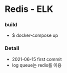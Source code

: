 # Redis - ELK #

### build ###
* $ docker-compose up

### Detail ###
* 2021-06-15 first commit
* log queue는 redis를 이용
